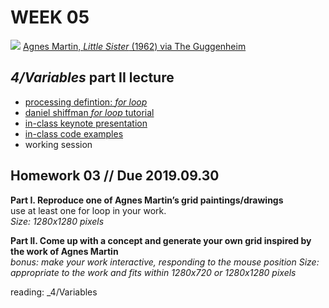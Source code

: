 # WEEK 05 

![](https://i0.wp.com/www.guggenheim.org/wp-content/uploads/1962/01/2000.40_ph_web-1.jpg?w=870&zoom=2)
[Agnes Martin, _Little Sister_ (1962) via The Guggenheim](https://www.guggenheim.org/artwork/5653)

## _4/Variables_ part II lecture
- [processing defintion: _for loop_](https://processing.org/reference/for.html)
- [daniel shiffman _for loop_ tutorial](https://www.youtube.com/watch?v=h4ApLHe8tbk)
- [in-class keynote presentation](https://github.com/johnbcarpenter/USC_IML288/blob/master/PDF/20180917_VARIABLESptII.pdf)
- [in-class code examples](https://github.com/johnbcarpenter/USC_IML288/tree/master/CODE/WEEK05)
- working session

## Homework 03 // Due 2019.09.30
**Part I. Reproduce one of Agnes Martin’s grid paintings/drawings**  
use at least one for loop in your work.    
_Size: 1280x1280 pixels_  

**Part II. Come up with a concept and generate your own grid inspired by the work of Agnes Martin**  
_bonus: make your work interactive, responding to the mouse position_
_Size: appropriate to the work and fits within 1280x720 or 1280x1280 pixels_  

reading: _4/Variables 
